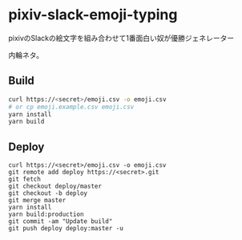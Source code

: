 # pixiv-slack-emoji-typing

pixivのSlackの絵文字を組み合わせて1番面白い奴が優勝ジェネレーター

内輪ネタ。

## Build

```sh
curl https://<secret>/emoji.csv -o emoji.csv
# or cp emoji.example.csv emoji.csv
yarn install
yarn build
```

## Deploy

```
curl https://<secret>/emoji.csv -o emoji.csv
git remote add deploy https://<secret>.git
git fetch
git checkout deploy/master
git checkout -b deploy
git merge master
yarn install
yarn build:production
git commit -am "Update build"
git push deploy deploy:master -u
```
